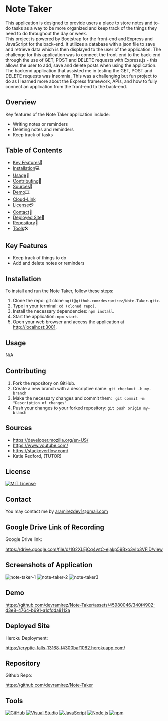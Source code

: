 # Note Taker
This application is designed to provide users a place to store notes and to-do tasks as a way to be more organized and keep track of the things they need to do throughout the day or week.  
This project is powered by Bootstrap for the front-end and Express and JavaScript for the back-end. It utilizes a database with a json file to save and retrieve data which is then displayed to the user of the application. The challenge for this application was to connect the front-end to the back-end through the use of GET, POST and DELETE requests with Express.js - this allows the user to add, save and delete posts when using the application. 
The backend application that assisted me in testing the GET, POST and DELETE requests was Insomnia.
This was a challenging but fun project to do as I learned more about the Express framework, APIs, and how to fully connect an application from the front-end to the back-end. 

## Overview

Key features of the Note Taker application include:

- Writing notes or reminders
- Deleting notes and reminders
- Keep track of tasks 

## Table of Contents

- [Key Features](#key-features)🔑
- [Installation](#installation)💻
- [Usage](#usage)📲
- [Contributing](#contributing)📜
- [Sources](#sources)🔎
- [Demo](#Demo)🎞
- [Cloud-Link](#Cloud-Link)
- [License](#license)💳
- [Contact](#contact)📩
- [Deployed Site](#deployedsite)🧮
- [Repository](#repository)📂
- [Tools](#Tools)🛠

## Key Features <a name="key-features"></a>

- Keep track of things to do
- Add and delete notes or reminders

## Installation <a name="installation"></a>

To install and run the Note Taker, follow these steps: <br>

1.  Clone the repo: git clone `<git@github.com:devramirez/Note-Taker.git>`.
2.  Type in your terminal: `cd (cloned repo)`.
3.  Install the necessary dependencies: `npm install`.
4.  Start the application: `npm start`.
5.  Open your web browser and access the application at [http://localhost:3001](http://localhost:3001).

## Usage <a name="usage"></a>

N/A

## Contributing <a name="contributing"></a>

1. Fork the repository on GitHub.
2. Create a new branch with a descriptive name: `git checkout -b my-branch`
3. Make the necessary changes and commit them: ` git commit -m "Description of changes"`
4. Push your changes to your forked repository: `git push origin my-branch`

## Sources<a name="Sources"></a>

- https://developer.mozilla.org/en-US/
- https://www.youtube.com/
- https://stackoverflow.com/
- Katie Redford, (TUTOR)

## License <a name="license"></a>

[![MIT License](https://img.shields.io/badge/License-MIT-yellow.svg)](https://opensource.org/licenses/MIT)

## Contact <a name="contact"></a>

You may contact me by aramirezdev1@gmail.com

## Google Drive Link of Recording
Google Drive link: 

https://drive.google.com/file/d/1G2XLEjCq4wtC-ejakp59Bxo3vIb3VFlD/view

## Screenshots of Application
![note-taker-1](https://github.com/devramirez/Note-Taker/assets/45980046/c4b9c55e-e278-4785-8730-a9b803c0d03d)
![note-taker-2](https://github.com/devramirez/Note-Taker/assets/45980046/65557c7e-a2ad-4ff0-941f-f72a22bb4809)
![note-taker3](https://github.com/devramirez/Note-Taker/assets/45980046/c96a9586-d390-4e79-a37d-2ec3f0331232)

## Demo <a name="Demo"></a>

https://github.com/devramirez/Note-Taker/assets/45980046/340f4902-d3e8-4764-b691-a1cfdda8112a

## Deployed Site <a name="Heroku Deployment"></a>
Heroku Deployment:

https://cryptic-falls-13168-f4300baf1082.herokuapp.com/

## Repository <a name="Note Taker"></a>
Github Repo:

https://github.com/devramirez/Note-Taker

## Tools<a name="Tools"></a>

[![GitHub](https://img.shields.io/badge/--181717?logo=github&logoColor=ffffff)](https://github.com/)
[![Visual Studio](https://badgen.net/badge/icon/visualstudio?icon=visualstudio&label)](https://visualstudio.microsoft.com)
[![JavaScript](https://badgen.net/badge/icon/javascript?icon=javascript&label)](https://www.javascript.com/)
[![Node.js](https://badgen.net/badge/icon/nodejs?icon=nodejs&label)](https://nodejs.org/)
[![npm](https://badgen.net/badge/icon/npm?icon=npm&label)](https://npmjs.com/)
